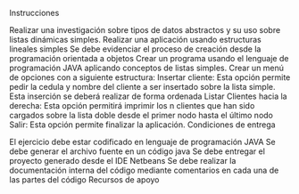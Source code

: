 Instrucciones 

Realizar una investigación sobre tipos de datos abstractos y su uso sobre listas dinámicas simples.
Realizar una aplicación usando estructuras lineales simples
Se debe evidenciar el proceso de creación desde la programación orientada a objetos
Crear un programa usando el lenguaje de programación JAVA aplicando conceptos de listas simples.
Crear un menú de opciones con a siguiente estructura:
Insertar cliente: Esta opción permite pedir la cedula y nombre del cliente a ser insertado sobre la lista simple. Esta inserción se deberá realizar de forma ordenada
Listar Clientes hacia la derecha: Esta opción permitirá imprimir los n clientes que han sido cargados sobre la lista doble desde el primer nodo hasta el último nodo
Salir: Esta opción permite finalizar la aplicación.
Condiciones de entrega

El ejercicio debe estar codificado en lenguaje de programación JAVA
Se debe generar el archivo fuente en un código java
Se debe entregar el proyecto generado desde el IDE Netbeans
Se debe realizar la documentación interna del código mediante comentarios en cada una de las partes del código
Recursos de apoyo
